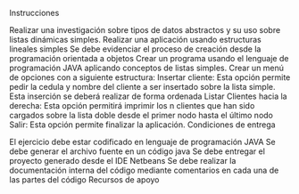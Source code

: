 Instrucciones 

Realizar una investigación sobre tipos de datos abstractos y su uso sobre listas dinámicas simples.
Realizar una aplicación usando estructuras lineales simples
Se debe evidenciar el proceso de creación desde la programación orientada a objetos
Crear un programa usando el lenguaje de programación JAVA aplicando conceptos de listas simples.
Crear un menú de opciones con a siguiente estructura:
Insertar cliente: Esta opción permite pedir la cedula y nombre del cliente a ser insertado sobre la lista simple. Esta inserción se deberá realizar de forma ordenada
Listar Clientes hacia la derecha: Esta opción permitirá imprimir los n clientes que han sido cargados sobre la lista doble desde el primer nodo hasta el último nodo
Salir: Esta opción permite finalizar la aplicación.
Condiciones de entrega

El ejercicio debe estar codificado en lenguaje de programación JAVA
Se debe generar el archivo fuente en un código java
Se debe entregar el proyecto generado desde el IDE Netbeans
Se debe realizar la documentación interna del código mediante comentarios en cada una de las partes del código
Recursos de apoyo
